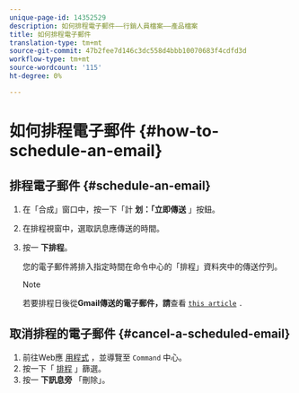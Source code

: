 ```yaml
---
unique-page-id: 14352529
description: 如何排程電子郵件——行銷人員檔案——產品檔案
title: 如何排程電子郵件
translation-type: tm+mt
source-git-commit: 47b2fee7d146c3dc558d4bbb10070683f4cdfd3d
workflow-type: tm+mt
source-wordcount: '115'
ht-degree: 0%

---
```



# 如何排程電子郵件 {#how-to-schedule-an-email}

## 排程電子郵件 {#schedule-an-email}

1. 在「合成」窗口中，按一下「計 **划：「立即傳送** 」按鈕。
1. 在排程視窗中，選取訊息應傳送的時間。
1. 按一 **下排程**。

   您的電子郵件將排入指定時間在命令中心的「排程」資料夾中的傳送佇列。

   >[!NOTE]
   >
   >若要排程日後從**Gmail傳送的電子郵件，請**查看 [`this article`](http://docs.marketo.com/x/r4PS) `.`

## 取消排程的電子郵件 {#cancel-a-scheduled-email}

1. 前往Web應 [用程式](http://toutapp.com/login) ，並導覽至 `Command` 中心。
1. 按一下「 [排程](http://toutapp.com/next#emails/filter/sent/1) 」篩選。
1. 按一 **下訊息旁** 「刪除」。

